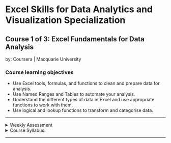# Excel Skills for Data Analytics and Visualization Specialization

## Course 1 of 3: Excel Fundamentals for Data Analysis<br>
by: Coursera | Macquarie University<br>

### Course learning objectives
* Use Excel tools, formulas, and functions to clean and prepare data for analysis.
* Use Named Ranges and Tables to automate your analysis.
* Understand the different types of data in Excel and use appropriate functions to work with them.
* Use logical and lookup functions to transform and categorise data.

<hr>
<details>
<summary>Weekly Assessment</summary>
  <br>
  <li><a href="https://1drv.ms/x/s!AjU6_8hHCMjkg2xCMRAuxCvwZsIl?e=Qb7lo7">Week 1</a></li>
  <li><a href="https://1drv.ms/x/s!AjU6_8hHCMjkg20IWzL39E1UxpyH?e=uxMaIb">Week 2</a></li>
  <li><a href="https://1drv.ms/x/s!AjU6_8hHCMjkg2km9YuUaA2Xuh9I?e=x30XWx">Week 3</a></li>
  <li><a href="https://1drv.ms/x/s!AjU6_8hHCMjkg2txozHNBP1-SqxS?e=h3fFF1">Week 4</a></li>
  <li><a href="https://1drv.ms/x/s!AjU6_8hHCMjkg2pL2FZvzmAb-3E3?e=NMcPLz">Week 5</a></li>
</details>

<details>
<summary>Course Syllabus:</summary>
<br>
<table border="1">
    <tr>
        <th>Week</th>
        <th>Syllabus</th>
        <th>Details</th>
    </tr>
    <tr>
        <td>1</td>
        <td>Cleaning and manipulating text</td>
        <td><li>Apply a range of text functions to manipulate and restructure data</li> <li>Solve issues of removing and replacing unwanted characters</li> <li>Develop confidence working with advanced formula techniques and nested functions</li></td>
    </tr>
    <tr>
        <td>2</td>
        <td>Working with numbers and dates</td>
      <td><li>Understand how dates work in Excel</li> <li>Apply a range of functions for converting data to different data types</li> <li>Formulate calculations using more advanced date functions</li></td>
    </tr>
    <tr>
        <td>3</td>
        <td>Defined Names for working more effectively with data</td>
        <td><li>Understand what Named Ranges are and their advantages</li> <li>Demonstrate a range of methods for creating Named Ranges</li> <li>Modify workbooks to use Named Ranges</li></td>
    </tr>
    <tr>
        <td>4</td>
        <td>Tables for automating data manipulation</td>
        <td><li>Understand what tables are and the advantages of using them</li> <li>Know how to convert a range to a table and work effectively with that table</li> <li>Recognise and use structured referencing</li></td>
    </tr>
    <tr>
        <td>5</td>
        <td>Logical and lookup functions</td>
        <td><li>Apply logical functions to correct or transform data</li> <li>Employ a range of logical functions to automate performing different operations under different circumstances</li> <li>Understand how lookup functions can be used to categorise data</li> <li>Solve a variety of problems using lookup functions to match data from different sources</li></td>
    </tr>
</table>
</details>
<hr>

